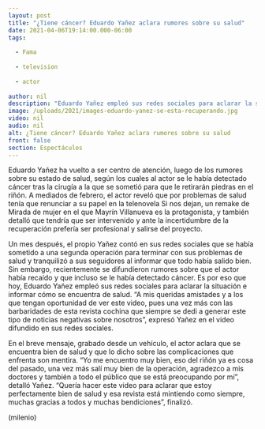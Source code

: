 ```yaml
---
layout: post
title: "¿Tiene cáncer? Eduardo Yañez aclara rumores sobre su salud"
date: 2021-04-06T19:14:00.000-06:00
tags:
  
  - Fama
  
  - television
  
  - actor
  
author: nil
description: "Eduardo Yañez empleó sus redes sociales para aclarar la situación e informar cómo se encuentra de salud. "
image: /uploads/2021/images-eduardo-yanez-se-esta-recuperando.jpg
video: nil
audio: nil
alt: ¿Tiene cáncer? Eduardo Yañez aclara rumores sobre su salud
front: false
section: Espectáculos
---
```


Eduardo Yañez ha vuelto a ser centro de atención, luego de los rumores sobre su estado de salud, según los cuales al actor se le había detectado cáncer tras la cirugía a la que se sometió para que le retirarán piedras en el riñón. A mediados de febrero, el actor reveló que por problemas de salud tenía que renunciar a su papel en la telenovela Si nos dejan, un remake de Mirada de mujer en el que Mayrín Villanueva es la protagonista, y también detalló que tendría que ser intervenido y ante la incertidumbre de la recuperación prefería ser profesional y salirse del proyecto. 

Un mes después, el propio Yañez contó en sus redes sociales que se había sometido a una segunda operación para terminar con sus problemas de salud y tranquilizó a sus seguidores al informar que todo había salido bien. Sin embargo, recientemente se difundieron rumores sobre que el actor había recaído y que incluso se le había detectado cáncer. Es por eso que hoy, Eduardo Yañez empleó sus redes sociales para aclarar la situación e informar cómo se encuentra de salud. “A mis queridas amistades y a los que tengan oportunidad de ver este video, pues una vez más con las barbaridades de esta revista cochina que siempre se dedi a generar este tipo de noticias negativas sobre nosotros”, expresó Yañez en el video difundido en sus redes sociales. 

En el breve mensaje, grabado desde un vehículo, el actor aclara que se encuentra bien de salud y que lo dicho sobre las complicaciones que enfrenta son mentira. “Yo me encuentro muy bien, eso del riñón ya es cosa del pasado, una vez más salí muy bien de la operación, agradezco a mis doctores y también a todo el público que se está preocupando por mí”, detalló Yañez. “Quería hacer este video para aclarar que estoy perfectamente bien de salud y esa revista está mintiendo como siempre, muchas gracias a todos y muchas bendiciones”, finalizó.


(milenio)